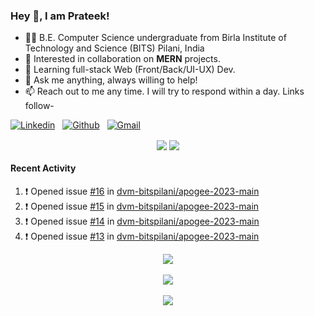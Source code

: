 ### Hey 👋, I am Prateek!
- 👨‍🎓 B.E. Computer Science undergraduate from Birla Institute of Technology and Science (BITS) Pilani, India
- 💖 Interested in collaboration on **MERN** projects.
- 🌱 Learning full-stack Web (Front/Back/UI-UX) Dev.
- 💬 Ask me anything, always willing to help!
- 📫 Reach out to me any time. I will try to respond within a day. Links follow-

<!-- Connection Links -->
[![Linkedin](https://img.shields.io/badge/-LinkedIn-blue?style=flat&logo=Linkedin&logoColor=white)](https://www.linkedin.com/in/bit-by-bits/)&nbsp;&nbsp;
[![Github](https://img.shields.io/badge/-Github-000?style=flat&logo=Github&logoColor=white)](https://github.com/bit-by-bits)&nbsp;&nbsp;
[![Gmail](https://img.shields.io/badge/-Gmail-c14438?style=flat&logo=Gmail&logoColor=white)](mailto:kashyapprateek13@gmail.com)

<!-- User Stats -->
<p align="center">
  <img align="center" src="https://img.shields.io/github/followers/bit-by-bits?style=social" />  
  <img align="center" src="https://visitor-badge.laobi.icu/badge?page_id=bit-by-bits.visitor-badge" />
</p>

#### Recent Activity

<!--START_SECTION:activity-->
1. ❗️ Opened issue [#16](https://github.com/dvm-bitspilani/apogee-2023-main/issues/16) in [dvm-bitspilani/apogee-2023-main](https://github.com/dvm-bitspilani/apogee-2023-main)
2. ❗️ Opened issue [#15](https://github.com/dvm-bitspilani/apogee-2023-main/issues/15) in [dvm-bitspilani/apogee-2023-main](https://github.com/dvm-bitspilani/apogee-2023-main)
3. ❗️ Opened issue [#14](https://github.com/dvm-bitspilani/apogee-2023-main/issues/14) in [dvm-bitspilani/apogee-2023-main](https://github.com/dvm-bitspilani/apogee-2023-main)
4. ❗️ Opened issue [#13](https://github.com/dvm-bitspilani/apogee-2023-main/issues/13) in [dvm-bitspilani/apogee-2023-main](https://github.com/dvm-bitspilani/apogee-2023-main)
<!--END_SECTION:activity-->

<!-- Coding Stats -->
<p align="center">
  <img align="center" src="https://github-readme-stats-sigma-five.vercel.app/api?username=bit-by-bits&show_icons=true&theme=dark" /> <br><br>
  <img align="center" src="https://github-readme-streak-stats.herokuapp.com/?user=bit-by-bits&theme=dark" /> <br><br>
  <img align="center" src="https://github-readme-stats.vercel.app/api/wakatime?username=bit_by_bits&layout=compact&theme=dark" />  
</p>
